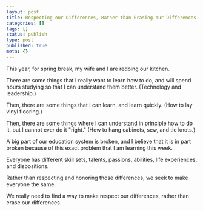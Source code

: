 ```yaml
---
layout: post
title: Respecting our Differences, Rather than Erasing our Differences
categories: []
tags: []
status: publish
type: post
published: true
meta: {}
---
```


This year, for spring break, my wife and I are redoing our kitchen.

There are some things that I really want to learn how to do, and will spend hours studying so that I can understand them better. (Technology and leadership.)

Then, there are some things that I can learn, and learn quickly. (How to lay vinyl flooring.)

Then, there are some things where I can understand in principle how to do it, but I cannot ever do it "right." (How to hang cabinets, sew, and tie knots.)

A big part of our education system is broken, and I believe that it is in part broken because of this exact problem that I am learning this week.

Everyone has different skill sets, talents, passions, abilities, life experiences, and dispositions.

Rather than respecting and honoring those differences, we seek to make everyone the same.

We really need to find a way to make respect our differences, rather than erase our differences.
